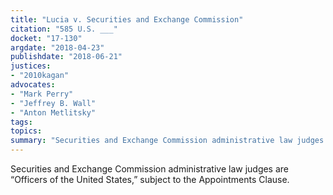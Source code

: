 ```yaml
---
title: "Lucia v. Securities and Exchange Commission"
citation: "585 U.S. ___"
docket: "17-130"
argdate: "2018-04-23"
publishdate: "2018-06-21"
justices:
- "2010kagan"
advocates:
- "Mark Perry"
- "Jeffrey B. Wall"
- "Anton Metlitsky"
tags:
topics:
summary: "Securities and Exchange Commission administrative law judges are “Officers of the United States,” subject to the Appointments Clause."
---
```

Securities and Exchange Commission administrative law judges are “Officers of the United States,” subject to the Appointments Clause.

